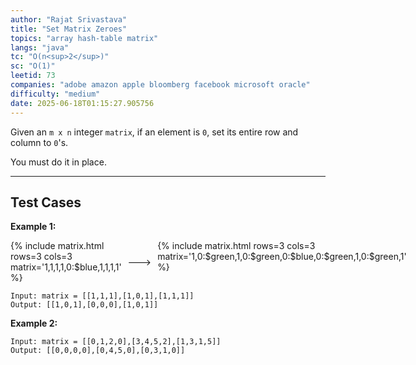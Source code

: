 ```yaml
---
author: "Rajat Srivastava"
title: "Set Matrix Zeroes"
topics: "array hash-table matrix"
langs: "java"
tc: "O(n<sup>2</sup>)"
sc: "O(1)"
leetid: 73
companies: "adobe amazon apple bloomberg facebook microsoft oracle"
difficulty: "medium"
date: 2025-06-18T01:15:27.905756
---
```


Given an `m x n` integer `matrix`, if an element is `0`, set its entire row and column to `0`'s.

You must do it in place.

---

## Test Cases

**Example 1:**

<div style="display: flex">
{% include matrix.html rows=3 cols=3 matrix='1,1,1,1,0:$blue,1,1,1,1' %}
<div style="margin: 10px; align-items: center; display: flex">---></div>
{% include matrix.html rows=3 cols=3 matrix='1,0:$green,1,0:$green,0:$blue,0:$green,1,0:$green,1' %}
</div>

```
Input: matrix = [[1,1,1],[1,0,1],[1,1,1]]
Output: [[1,0,1],[0,0,0],[1,0,1]]
```

**Example 2:** 
```
Input: matrix = [[0,1,2,0],[3,4,5,2],[1,3,1,5]]
Output: [[0,0,0,0],[0,4,5,0],[0,3,1,0]]
```